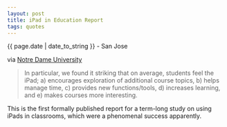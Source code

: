 ```yaml
---
layout: post
title: iPad in Education Report
tags: quotes
---
```


<p class="meta">{{ page.date | date_to_string }} - San Jose</p>

via [Notre Dame University](http://www.nd.edu/~cangst/NotreDame_iPad_Report_01-06-11.pdf)

> In particular, we found it striking that on average, students feel the iPad; a) encourages exploration of additional course topics, b) helps manage time, c) provides new functions/tools, d) increases learning, and e) makes courses more interesting.

This is the first formally published report for a term-long study on using iPads in classrooms, which were a phenomenal success apparently.
